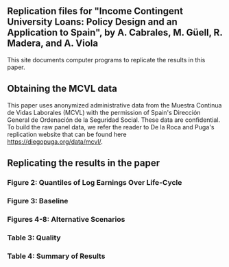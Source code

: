 ## Replication files for "Income Contingent University Loans: Policy Design and an Application to Spain", by A. Cabrales, M. Güell, R. Madera, and A. Viola

This site documents computer programs to replicate the results in this paper.

## Obtaining the MCVL data 

This paper uses anonymized administrative data from the Muestra Continua de Vidas Laborales (MCVL) with the permission of Spain's Dirección General de Ordenación de la Seguridad Social. These data are confidential. To build the raw panel data, we refer the reader to De la Roca and Puga's replication website that can be found here https://diegopuga.org/data/mcvl/. 

## Replicating the results in the paper

### Figure 2: Quantiles of Log Earnings Over Life-Cycle
### Figure 3: Baseline
### Figures 4-8: Alternative Scenarios 
### Table 3: Quality
### Table 4: Summary of Results 
